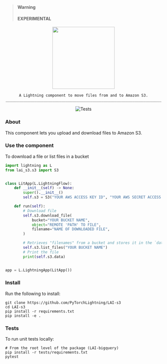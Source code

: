 > **Warning**
>
> #### EXPERIMENTAL

<!---:lai-name: BigQuery--->

<div align="center">
<img src="static/s3-icon.svg" width="200px">

```
A Lightning component to move files from and to Amazon S3.
______________________________________________________________________
```

![Tests](https://github.com/PyTorchLightning/LAI-bigquery/actions/workflows/ci-testing.yml/badge.svg)

</div>

### About

This component lets you upload and download files to Amazon S3.

### Use the component

To download a file or list files in a bucket

```python
import lightning as L
from lai_s3.s3 import S3


class LitApp(L.LightningFlow):
    def __init__(self) -> None:
        super().__init__()
        self.s3 = S3("YOUR AWS ACCESS KEY ID", "YOUR AWS SECRET ACCESS KEY")

    def run(self):
        # Download file
        self.s3.download_file(
            bucket="YOUR BUCKET NAME",
            object="REMOTE 'PATH' TO FILE",
            filename="NAME OF DOWNLOADED FILE",
        )

        # Retrieves "filenames" from a bucket and stores it in the `data` attr
        self.s3.list_files("YOUR BUCKET NAME")
        # Print the file
        print(self.s3.data)


app = L.LightningApp(LitApp())
```

### Install

Run the following to install:

```shell
git clone https://github.com/PyTorchLightning/LAI-s3
cd LAI-s3
pip install -r requirements.txt
pip install -e .
```

### Tests

To run unit tests locally:

```shell
# From the root level of the package (LAI-bigquery)
pip install -r tests/requirements.txt
pytest
```
